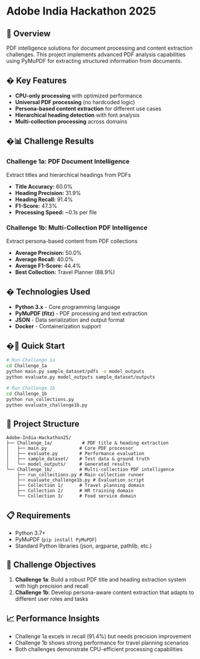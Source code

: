 # Adobe India Hackathon 2025

## 🎯 Overview
PDF intelligence solutions for document processing and content extraction challenges. This project implements advanced PDF analysis capabilities using PyMuPDF for extracting structured information from documents.

## � Key Features
- **CPU-only processing** with optimized performance
- **Universal PDF processing** (no hardcoded logic)
- **Persona-based content extraction** for different use cases
- **Hierarchical heading detection** with font analysis
- **Multi-collection processing** across domains

## �📊 Challenge Results

### Challenge 1a: PDF Document Intelligence
Extract titles and hierarchical headings from PDFs
- **Title Accuracy:** 60.0%
- **Heading Precision:** 31.9%
- **Heading Recall:** 91.4%
- **F1-Score:** 47.3%
- **Processing Speed:** ~0.1s per file

### Challenge 1b: Multi-Collection PDF Intelligence  
Extract persona-based content from PDF collections
- **Average Precision:** 50.0%
- **Average Recall:** 40.0%
- **Average F1-Score:** 44.4%
- **Best Collection:** Travel Planner (88.9%)

## �️ Technologies Used
- **Python 3.x** - Core programming language
- **PyMuPDF (fitz)** - PDF processing and text extraction
- **JSON** - Data serialization and output format
- **Docker** - Containerization support

## �🚀 Quick Start
```bash
# Run Challenge 1a
cd Challenge_1a
python main.py sample_dataset/pdfs -o model_outputs
python evaluate.py model_outputs sample_dataset/outputs

# Run Challenge 1b
cd Challenge_1b
python run_collections.py
python evaluate_challenge1b.py
```

## 📁 Project Structure
```
Adobe-India-Hackathon25/
├── Challenge_1a/           # PDF title & heading extraction
│   ├── main.py            # Core PDF processor
│   ├── evaluate.py        # Performance evaluation
│   ├── sample_dataset/    # Test data & ground truth
│   └── model_outputs/     # Generated results
└── Challenge_1b/          # Multi-collection PDF intelligence
    ├── run_collections.py # Main collection runner
    ├── evaluate_challenge1b.py # Evaluation script
    ├── Collection 1/      # Travel planning domain
    ├── Collection 2/      # HR training domain
    └── Collection 3/      # Food service domain
```

## 📋 Requirements
- Python 3.7+
- PyMuPDF (`pip install PyMuPDF`)
- Standard Python libraries (json, argparse, pathlib, etc.)

## 🎯 Challenge Objectives
1. **Challenge 1a**: Build a robust PDF title and heading extraction system with high precision and recall
2. **Challenge 1b**: Develop persona-aware content extraction that adapts to different user roles and tasks

## 📈 Performance Insights
- Challenge 1a excels in recall (91.4%) but needs precision improvement
- Challenge 1b shows strong performance for travel planning scenarios
- Both challenges demonstrate CPU-efficient processing capabilities